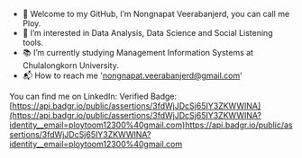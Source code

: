 - 🌈 Welcome to my GitHub, I’m Nongnapat Veerabanjerd, you can call me Ploy.
- 💖 I’m interested in Data Analysis, Data Science and Social Listening tools.
- 📚 I’m currently studying Management Information Systems at Chulalongkorn University.
- 📬 How to reach me 'nongnapat.veerabanjerd@gmail.com'

You can find me on LinkedIn: 
Verified Badge: [https://api.badgr.io/public/assertions/3fdWjJDcSj65IY3ZKWWINA](https://api.badgr.io/public/assertions/3fdWjJDcSj65IY3ZKWWINA?identity__email=ploytoom12300%40gmail.com)https://api.badgr.io/public/assertions/3fdWjJDcSj65IY3ZKWWINA?identity__email=ploytoom12300%40gmail.com
